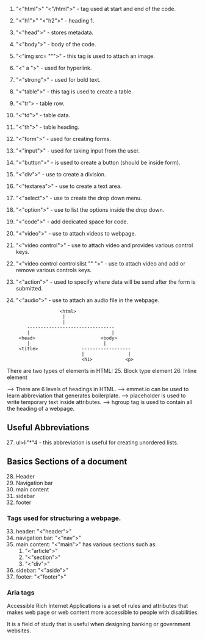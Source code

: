 1. "<"html">" "<"/html">" - tag used at start and end of the code.
2. "<"h1">" "<"h2">" - heading 1.
3. "<"head">" - stores metadata.
4. "<"body">" - body of the code.
5. "<"img src= """>" - this tag is used to attach an image.
6. "<" a ">" - used for hyperlink.
7. "<"strong">" - used for bold text.
8. "<"table">" - this tag is used to create a table.
9. "<"tr"> - table row. 
10. "<"td">" - table data.
11. "<"th">" - table heading.
12. "<"form">" - used for creating forms.
13. "<"input">" - used for taking input from the user.
14. "<"button">" - is used to create a button (should be inside form).
15. "<"div">" - use to create a division.
16. "<"textarea">" - use to create a text area.
17. "<"select">" - use to create the drop down menu.
18. "<"option">" - use to list the options inside the drop down.
19. "<"code">" - add dedicated space for code.
20. "<"video">" - use to attach videos to webpage.
21. "<"video control">" - use to attach video and provides various control keys.
22. "<"video control controlslist "" ">" - use to attach video and add or remove various controls keys.
23. "<"action">" - used to specify where data will be send after the form is submitted.
24. "<"audio">" - use to attach an audio file in the webpage.


			    		<html>
			    		 |
			    		 |
		    --------------------------------
		    |                              |
		 <head>                        <body>
			|							|
		 <title>				------------------
								|                |
						        <h1>            <p>

There are two types of elements in HTML:
25. Block type element 
26. Inline element

--> There are 6 levels of headings in HTML.
--> emmet.io can be used to learn abbreviation that generates boilerplate.
--> placeholder is used to write temporary text inside attributes.
--> hgroup tag is used to contain all the heading of a webpage.

## Useful Abbreviations 

27. ul>li"*"4 - this abbreviation is useful for creating unordered lists.

## Basics Sections of a document

28. Header 
29. Navigation bar
30. main content
31. sidebar
32. footer

### Tags used for structuring a webpage.

33. header: "<"header">"
34. navigation bar: "<"nav">"
35. main content: "<"main">" has various sections such as:
	1. "<"article">" 
	2. "<"section">"
	3. "<"div">"
36. sidebar: "<"aside">"
37. footer: "<"footer">"

### Aria tags
Accessible Rich Internet Applications is a set of rules and attributes that makes web page or web content more accessible to people with disabilities.

It is a field of study that is useful when designing banking or government websites.